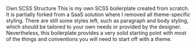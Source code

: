 Own SCSS Structure
This is my own SCSS boilerplate created from scratch. It is partially forked from a SaaS solution where I removed all theme-specific styling. There are still some styles left, such as paragraph and body styling, which should be tailored to your own needs or provided by the designer. Nevertheless, this boilerplate provides a very solid starting point with most of the things and conventions you will need to start off with a theme.
